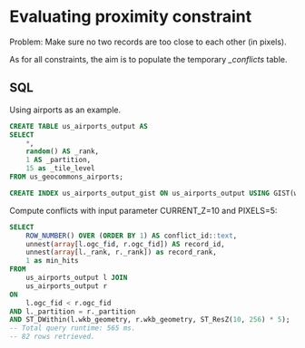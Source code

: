 # Evaluating proximity constraint

Problem: Make sure no two records are too close to each other (in pixels).

As for all constraints, the aim is to populate the temporary *_conflicts* table.

## SQL

Using airports as an example.

```sql
CREATE TABLE us_airports_output AS
SELECT 
	*, 
	random() AS _rank, 
	1 AS _partition,
	15 as _tile_level 
FROM us_geocommons_airports;

CREATE INDEX us_airports_output_gist ON us_airports_output USING GIST(wkb_geometry);
```

Compute conflicts with input parameter CURRENT_Z=10 and PIXELS=5:

```sql
SELECT 
	ROW_NUMBER() OVER (ORDER BY 1) AS conflict_id::text, 
	unnest(array[l.ogc_fid, r.ogc_fid]) AS record_id, 
	unnest(array[l._rank, r._rank]) as record_rank,
	1 as min_hits
FROM 
	us_airports_output l JOIN
	us_airports_output r
ON 
	l.ogc_fid < r.ogc_fid
AND	l._partition = r._partition
AND ST_DWithin(l.wkb_geometry, r.wkb_geometry, ST_ResZ(10, 256) * 5);
-- Total query runtime: 565 ms.
-- 82 rows retrieved.
```










